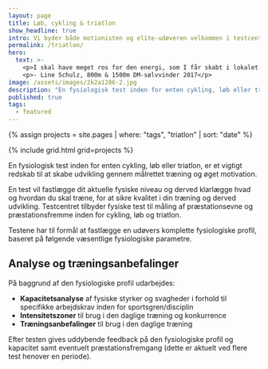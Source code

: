 ```yaml
---
layout: page
title: Løb, cykling & triatlon
show_headline: true
intro: Vi byder både motionisten og elite-udøveren velkommen i testcentret.
permalink: /triatlon/
hero:
  text: >-
    <p>I skal have meget ros for den energi, som I får skabt i lokalet. Stemningen var meget professionel, men samtidig afslappet - det var meget motiverende.</p>
    <p>- Line Schulz, 800m & 1500m DM-sølvvinder 2017</p>
image: /assets/images/2k2a1286-2.jpg
description: "En fysiologisk test inden for enten cykling, løb eller triatlon, er et vigtigt redskab til at skabe udvikling gennem målrettet træning og øget motivation."
published: true
tags:
  - featured
---
```


{% assign projects = site.pages | where: "tags", "triatlon" | sort: "date" %}

{% include grid.html grid=projects %}

En fysiologisk test inden for enten cykling, løb eller triatlon, er et vigtigt redskab til at skabe udvikling gennem målrettet træning og øget motivation.

En test vil fastlægge dit aktuelle fysiske niveau og derved klarlægge hvad og hvordan du skal træne, for at sikre kvalitet i din træning og derved udvikling. Testcentret tilbyder fysiske test til måling af præstationsevne og præstationsfremme inden for cykling, løb og triatlon.

Testene har til formål at fastlægge en udøvers komplette fysiologiske profil, baseret på følgende væsentlige fysiologiske parametre.

## Analyse og træningsanbefalinger

På baggrund af den fysiologiske profil udarbejdes:

* **Kapacitetsanalyse** af fysiske styrker og svagheder i forhold til specifikke arbejdskrav inden for sportsgren/disciplin
* **Intensitetszoner** til brug i den daglige træning og konkurrence
* **Træningsanbefalinger** til brug i den daglige træning

Efter testen gives uddybende feedback på den fysiologiske profil og kapacitet samt eventuelt præstationsfremgang (dette er aktuelt ved flere test henover en periode).
